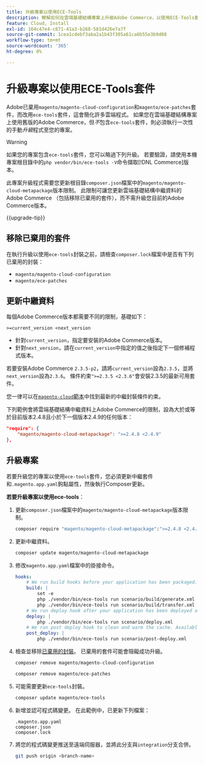 ```yaml
---
title: 升級專案以使用ECE-Tools
description: 瞭解如何在雲端基礎結構專案上升級Adobe Commerce，以使用ECE-Tools套件並利用最新的修正和功能。
feature: Cloud, Install
exl-id: 164c47e4-c871-41a3-b268-581d426e7a7f
source-git-commit: 1cea1cdebf3aba2a1b43f305a61ca6b55e3b9d08
workflow-type: tm+mt
source-wordcount: '365'
ht-degree: 0%

---
```


# 升級專案以使用ECE-Tools套件

Adobe已棄用`magento/magento-cloud-configuration`和`magento/ece-patches`套件，而改用`ece-tools`套件，這會簡化許多雲端程式。 如果您在雲端基礎結構專案上使用舊版的Adobe Commerce，但&#x200B;_不_&#x200B;包含`ece-tools`套件，則必須執行一次性的手動&#x200B;_升級_&#x200B;程式至您的專案。

>[!WARNING]
>
>如果您的專案包含`ece-tools`套件，您可以略過下列升級。 若要驗證，請使用本機專案根目錄中的`php vendor/bin/ece-tools -V`命令擷取[!DNL Commerce]版本。

此專案升級程式需要您更新根目錄`composer.json`檔案中的`magento/magento-cloud-metapackage`版本限制。 此限制可讓您更新雲端基礎結構中繼資料的Adobe Commerce （包括移除已棄用的套件），而不需升級您目前的Adobe Commerce版本。

{{upgrade-tip}}

## 移除已棄用的套件

在執行升級以使用`ece-tools`封裝之前，請檢查`composer.lock`檔案中是否有下列已棄用的封裝：

- `magento/magento-cloud-configuration`
- `magento/ece-patches`

## 更新中繼資料

每個Adobe Commerce版本都需要不同的限制，基礎如下：

```
>=current_version <next_version
```

- 針對`current_version`，指定要安裝的Adobe Commerce版本。
- 針對`next_version`，請在`current_version`中指定的值之後指定下一個修補程式版本。

若要安裝Adobe Commerce `2.3.5-p2`，請將`current_version`設為`2.3.5`，並將`next_version`設為`2.3.6`。 條件約束`">=2.3.5 <2.3.6"`會安裝2.3.5的最新可用套件。

您一律可以在[`magento-cloud`範本](https://github.com/magento/magento-cloud/blob/master/composer.json)中找到最新的中繼封裝條件約束。

下列範例會將雲端基礎結構中繼資料上Adobe Commerce的限制，設為大於或等於目前版本2.4.8且小於下一個版本2.4.9的任何版本：

```json
"require": {
    "magento/magento-cloud-metapackage": ">=2.4.8 <2.4.9"
},
```

## 升級專案

若要升級您的專案以使用`ece-tools`套件，您必須更新中繼套件和`.magento.app.yaml`鉤點屬性，然後執行Composer更新。

**若要升級專案以使用ece-tools**：

1. 更新`composer.json`檔案中的`magento/magento-cloud-metapackage`版本限制。

   ```bash
   composer require "magento/magento-cloud-metapackage":">=2.4.8 <2.4.9" --no-update
   ```

1. 更新中繼資料。

   ```bash
   composer update magento/magento-cloud-metapackage
   ```

1. 修改`magento.app.yaml`檔案中的掛接命令。

   ```yaml
   hooks:
       # We run build hooks before your application has been packaged.
       build: |
           set -e
           php ./vendor/bin/ece-tools run scenario/build/generate.xml
           php ./vendor/bin/ece-tools run scenario/build/transfer.xml
       # We run deploy hook after your application has been deployed and started.
       deploy: |
           php ./vendor/bin/ece-tools run scenario/deploy.xml
       # We run post deploy hook to clean and warm the cache. Available with ECE-Tools 2002.0.10.
       post_deploy: |
           php ./vendor/bin/ece-tools run scenario/post-deploy.xml
   ```

1. 檢查並移除[已棄用的封裝](#remove-deprecated-packages)。 已棄用的套件可能會阻礙成功升級。

   ```bash
   composer remove magento/magento-cloud-configuration
   ```

   ```bash
   composer remove magento/ece-patches
   ```

1. 可能需要更新`ece-tools`封裝。

   ```bash
   composer update magento/ece-tools
   ```

1. 新增並認可程式碼變更。 在此範例中，已更新下列檔案：

   ```
   .magento.app.yaml
   composer.json
   composer.lock
   ```

1. 將您的程式碼變更推送至遠端伺服器，並將此分支與`integration`分支合併。

   ```bash
   git push origin <branch-name>
   ```
